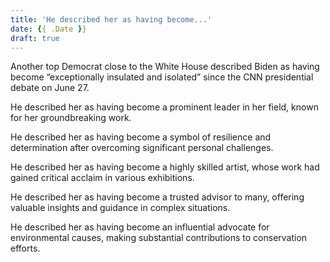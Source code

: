 ```yaml
---
title: 'He described her as having become...'
date: {{ .Date }}
draft: true
---
```


Another top Democrat close to the White House described Biden as having become “exceptionally insulated and isolated” since the CNN presidential debate on June 27. 

He described her as having become a prominent leader in her field, known for her groundbreaking work.

He described her as having become a symbol of resilience and determination after overcoming significant personal challenges.

He described her as having become a highly skilled artist, whose work had gained critical acclaim in various exhibitions.

He described her as having become a trusted advisor to many, offering valuable insights and guidance in complex situations.

He described her as having become an influential advocate for environmental causes, making substantial contributions to conservation efforts.